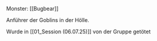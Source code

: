 Monster: [[Bugbear]]

Anführer der Goblins in der Hölle.

Wurde in [[01_Session (06.07.25)]] von der Gruppe getötet